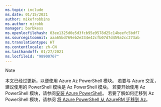 ```yaml
---
ms.topic: include
ms.date: 01/15/2021
author: mikefrobbins
ms.author: mirobb
manager: barbkess
ms.openlocfilehash: 03ee1325d0e5d3fcb95e9578d25c14beefc5bdf7
ms.sourcegitcommit: aaa65bd769eb2e234e42cfb07d7d459a2cc273ab
ms.translationtype: HT
ms.contentlocale: zh-CN
ms.lasthandoff: 01/27/2021
ms.locfileid: "98900767"
---
```

> [!NOTE]
> 本文已经过更新，以便使用 Azure Az PowerShell 模块。 若要与 Azure 交互，建议使用的 PowerShell 模块是 Az PowerShell 模块。 若要开始使用 Az PowerShell 模块，请参阅[安装 Azure PowerShell](/powershell/azure/install-az-ps)。 若要了解如何迁移到 Az PowerShell 模块，请参阅 [将 Azure PowerShell 从 AzureRM 迁移到 Az](/powershell/azure/migrate-from-azurerm-to-az)。